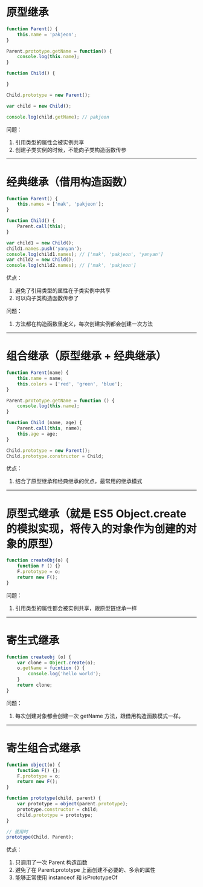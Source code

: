 # 原型继承
```js
function Parent() {
	this.name = 'pakjeon';
}

Parent.prototype.getName = function() {
	console.log(this.name);
}

function Child() {

}

Child.prototype = new Parent();

var child = new Child();

console.log(child.getName); // pakjeon
```
问题：
1. 引用类型的属性会被实例共享
2. 创建子类实例的时候，不能向子类构造函数传参

---

# 经典继承（借用构造函数）
```js
function Parent() {
	this.names = ['mak', 'pakjeon'];
}

function Child() {
	Parent.call(this);
}

var child1 = new Child();
child1.names.push('yanyan');
console.log(child1.names); // ['mak', 'pakjeon', 'yanyan']
var child2 = new Child();
console.log(child2.names); // ['mak', 'pakjeon']
```
优点：
1. 避免了引用类型的属性在子类实例中共享
2. 可以向子类构造函数传参了
   
问题：
1. 方法都在构造函数里定义，每次创建实例都会创建一次方法

---

# 组合继承（原型继承 + 经典继承）
```js
function Parent(name) {
	this.name = name;
	this.colors = ['red', 'green', 'blue'];
}

Parent.prototype.getName = function () {
	console.log(this.name);
}

function Child (name, age) {
	Parent.call(this, name);
	this.age = age;
}

Child.prototype = new Parent();
Child.prototype.constructor = Child;
```
优点：
1. 结合了原型继承和经典继承的优点，最常用的继承模式

---

# 原型式继承（就是 ES5 Object.create 的模拟实现，将传入的对象作为创建的对象的原型）
```js
function createObj(o) {
	function F () {}
	F.prototype = o;
	return new F();
}
```
问题：
1. 引用类型的属性都会被实例共享，跟原型链继承一样

--- 

# 寄生式继承
```js
function createobj (o) {
	var clone = Object.create(o);
	o.getName = fucntion () {
		console.log('hello world');
	}
	return clone;
}
```
问题：
1. 每次创建对象都会创建一次 getName 方法，跟借用构造函数模式一样。

---
# 寄生组合式继承
```js
function object(o) {
	function F() {};
	F.prototype = o;
	return new F();
}

function prototype(child, parent) {
	var prototype = object(parent.prototype);
	prototype.constructor = child;
	child.prototype = prototype;
}

// 使用时
prototype(Child, Parent);
```
优点：
1. 只调用了一次 Parent 构造函数
2. 避免了在 Parent.prototype 上面创建不必要的、多余的属性
3. 能够正常使用 instanceof 和 isPrototypeOf